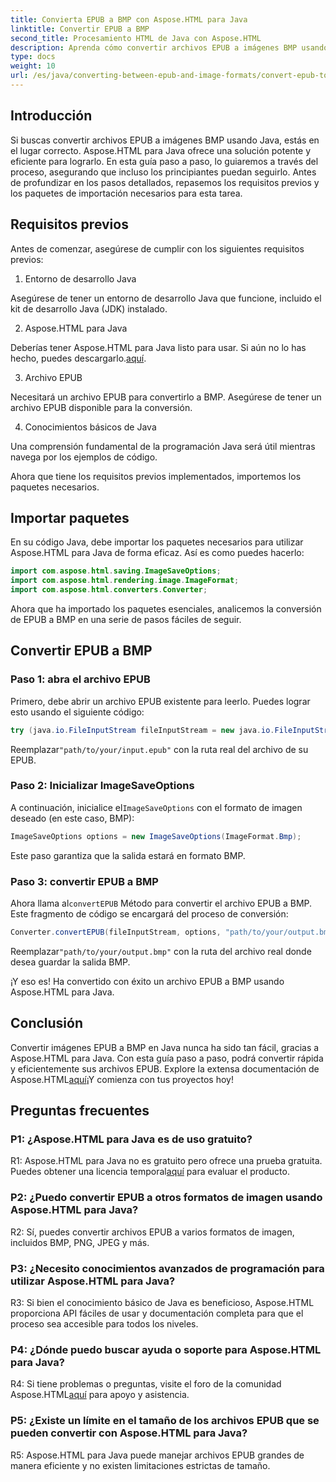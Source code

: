 ```yaml
---
title: Convierta EPUB a BMP con Aspose.HTML para Java
linktitle: Convertir EPUB a BMP
second_title: Procesamiento HTML de Java con Aspose.HTML
description: Aprenda cómo convertir archivos EPUB a imágenes BMP usando Aspose.HTML para Java con esta sencilla guía paso a paso.
type: docs
weight: 10
url: /es/java/converting-between-epub-and-image-formats/convert-epub-to-bmp/
---
```

## Introducción

Si buscas convertir archivos EPUB a imágenes BMP usando Java, estás en el lugar correcto. Aspose.HTML para Java ofrece una solución potente y eficiente para lograrlo. En esta guía paso a paso, lo guiaremos a través del proceso, asegurando que incluso los principiantes puedan seguirlo. Antes de profundizar en los pasos detallados, repasemos los requisitos previos y los paquetes de importación necesarios para esta tarea.

## Requisitos previos

Antes de comenzar, asegúrese de cumplir con los siguientes requisitos previos:

1. Entorno de desarrollo Java

Asegúrese de tener un entorno de desarrollo Java que funcione, incluido el kit de desarrollo Java (JDK) instalado.

2. Aspose.HTML para Java

 Deberías tener Aspose.HTML para Java listo para usar. Si aún no lo has hecho, puedes descargarlo.[aquí](https://releases.aspose.com/html/java/).

3. Archivo EPUB

Necesitará un archivo EPUB para convertirlo a BMP. Asegúrese de tener un archivo EPUB disponible para la conversión.

4. Conocimientos básicos de Java

Una comprensión fundamental de la programación Java será útil mientras navega por los ejemplos de código.

Ahora que tiene los requisitos previos implementados, importemos los paquetes necesarios.

## Importar paquetes

En su código Java, debe importar los paquetes necesarios para utilizar Aspose.HTML para Java de forma eficaz. Así es como puedes hacerlo:

```java
import com.aspose.html.saving.ImageSaveOptions;
import com.aspose.html.rendering.image.ImageFormat;
import com.aspose.html.converters.Converter;
```

Ahora que ha importado los paquetes esenciales, analicemos la conversión de EPUB a BMP en una serie de pasos fáciles de seguir.

## Convertir EPUB a BMP

### Paso 1: abra el archivo EPUB

Primero, debe abrir un archivo EPUB existente para leerlo. Puedes lograr esto usando el siguiente código:

```java
try (java.io.FileInputStream fileInputStream = new java.io.FileInputStream("path/to/your/input.epub")) {
```

 Reemplazar`"path/to/your/input.epub"` con la ruta real del archivo de su EPUB.

### Paso 2: Inicializar ImageSaveOptions

 A continuación, inicialice el`ImageSaveOptions` con el formato de imagen deseado (en este caso, BMP):

```java
ImageSaveOptions options = new ImageSaveOptions(ImageFormat.Bmp);
```

Este paso garantiza que la salida estará en formato BMP.

### Paso 3: convertir EPUB a BMP

 Ahora llama al`convertEPUB` Método para convertir el archivo EPUB a BMP. Este fragmento de código se encargará del proceso de conversión:

```java
Converter.convertEPUB(fileInputStream, options, "path/to/your/output.bmp");
```

 Reemplazar`"path/to/your/output.bmp"` con la ruta del archivo real donde desea guardar la salida BMP.

¡Y eso es! Ha convertido con éxito un archivo EPUB a BMP usando Aspose.HTML para Java.

## Conclusión

 Convertir imágenes EPUB a BMP en Java nunca ha sido tan fácil, gracias a Aspose.HTML para Java. Con esta guía paso a paso, podrá convertir rápida y eficientemente sus archivos EPUB. Explore la extensa documentación de Aspose.HTML[aquí](https://reference.aspose.com/html/java/)¡Y comienza con tus proyectos hoy!

## Preguntas frecuentes

### P1: ¿Aspose.HTML para Java es de uso gratuito?

 R1: Aspose.HTML para Java no es gratuito pero ofrece una prueba gratuita. Puedes obtener una licencia temporal[aquí](https://purchase.aspose.com/temporary-license/) para evaluar el producto.

### P2: ¿Puedo convertir EPUB a otros formatos de imagen usando Aspose.HTML para Java?

R2: Sí, puedes convertir archivos EPUB a varios formatos de imagen, incluidos BMP, PNG, JPEG y más.

### P3: ¿Necesito conocimientos avanzados de programación para utilizar Aspose.HTML para Java?

R3: Si bien el conocimiento básico de Java es beneficioso, Aspose.HTML proporciona API fáciles de usar y documentación completa para que el proceso sea accesible para todos los niveles.

### P4: ¿Dónde puedo buscar ayuda o soporte para Aspose.HTML para Java?

 R4: Si tiene problemas o preguntas, visite el foro de la comunidad Aspose.HTML[aquí](https://forum.aspose.com/) para apoyo y asistencia.

### P5: ¿Existe un límite en el tamaño de los archivos EPUB que se pueden convertir con Aspose.HTML para Java?

R5: Aspose.HTML para Java puede manejar archivos EPUB grandes de manera eficiente y no existen limitaciones estrictas de tamaño.